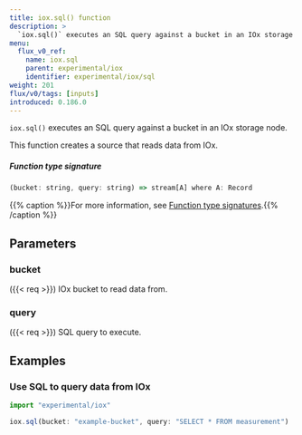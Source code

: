 ```yaml
---
title: iox.sql() function
description: >
  `iox.sql()` executes an SQL query against a bucket in an IOx storage node.
menu:
  flux_v0_ref:
    name: iox.sql
    parent: experimental/iox
    identifier: experimental/iox/sql
weight: 201
flux/v0/tags: [inputs]
introduced: 0.186.0
---
```


<!------------------------------------------------------------------------------

IMPORTANT: This page was generated from comments in the Flux source code. Any
edits made directly to this page will be overwritten the next time the
documentation is generated. 

To make updates to this documentation, update the function comments above the
function definition in the Flux source code:

https://github.com/influxdata/flux/blob/master/stdlib/experimental/iox/iox.flux#L56-L56

Contributing to Flux: https://github.com/influxdata/flux#contributing
Fluxdoc syntax: https://github.com/influxdata/flux/blob/master/docs/fluxdoc.md

------------------------------------------------------------------------------->

`iox.sql()` executes an SQL query against a bucket in an IOx storage node.

This function creates a source that reads data from IOx.

##### Function type signature

```js
(bucket: string, query: string) => stream[A] where A: Record
```

{{% caption %}}For more information, see [Function type signatures](/flux/v0/function-type-signatures/).{{% /caption %}}

## Parameters

### bucket
({{< req >}})
IOx bucket to read data from.



### query
({{< req >}})
SQL query to execute.




## Examples

### Use SQL to query data from IOx

```js
import "experimental/iox"

iox.sql(bucket: "example-bucket", query: "SELECT * FROM measurement")

```

